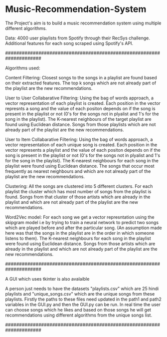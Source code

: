 # Music-Recommendation-System

The Project's aim is to build a music recommendation system using multiple different algorithms.

Data: 4000 user playlists from Spotify through their RecSys challenge. Additional features for each song scraped using Spotify's API. 

#####################################################################

Algorithms used:

Content Filtering: Closest songs to the songs in a playlist are found based on their extracted features. The top k songs which are not already part of the playlist are the new recommendations.

User to User Collabarative Filtering: Using the bag of words approach, a vector representation of each playlist is created. Each position in the vector represnts a song and the value of each positon depends on if the song is present in the playlist or not (0's for the songs not in plyalist and 1's for the song in the playlist). The K-nearest neighbours of the target playlist are found using Euclidean distance. Songs from those playlists which are not already part of the playlist are the new recommendations.

User to Item Collabarative Filtering:  Using the bag of words approach, a vector representation of each unique song is created. Each position in the vector represents a playlist and the value of each positon depends on if the song is present in the playlist or not (0's for the songs not in plyalist and 1's for the song in the playlist). The K-nearest neighbours for each song in the playlist were found using Euclidean distance. The songs that occur most frequently as nearest neighbours and  which are not already part of the playlist are the new recommendations.

Clustering: All the songs are clustered into 5 different clusters. For each playlist the cluster which has most number of songs from the playlist is found. Songs from that cluster of those artists which are already in the playlist and which are not already part of the playlist are the new recommendations.

Word2Vec model: For each song we get a vector represntation using the skipgram model i.e by trying to train a neural network to predict two songs which are played before and after the particular song. (An assumption made here was that the songs in the playlist are in the order in which someone listens to them). The K-nearest neighbours for each song in the playlist were found using Euclidean distance. Songs from those artists which are already in the playlist and which are not already part of the playlist are the new recommendations.


#####################################################################
 
A GUI which uses tkinter is also avalaible

A person just needs to have the datasets "playlists.csv" which are 25 hindi playlists and  "unique_songs.csv" which are the unique songs from these playlists. 
Firstly the paths to these files need updated in the path1 and path2 variables in the GUI.py and then the GUI.py can be run.
In real time the user can choose songs which he likes and based on those songs he will get recommendations using different algorithms from the unique songs list.



#####################################################################

